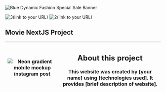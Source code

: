 ![Blue Dynamic Fashion Special Sale Banner](https://user-images.githubusercontent.com/57059357/203512105-2001c815-2da6-4187-9052-2e2d0f0d1e9c.gif)

![3](https://user-images.githubusercontent.com/57059357/203519647-950db0b2-49dd-4710-9a60-3765d535c6e7.png)(link to your URL)
![2](https://user-images.githubusercontent.com/57059357/203519666-917cfca2-96c0-429e-9b0a-001f4071459b.png)(link to your URL)
## Movie NextJS Project

| ![Neon gradient mobile mockup instagram post ](https://user-images.githubusercontent.com/57059357/223711626-c00d3502-22a8-41dd-bd29-3d1bea1861aa.png) | <h2 align="center">About this project</h2> <p align="center">This website was created by [your name] using [technologies used]. It provides [brief description of website].</p> |
| :---: | :---: |

